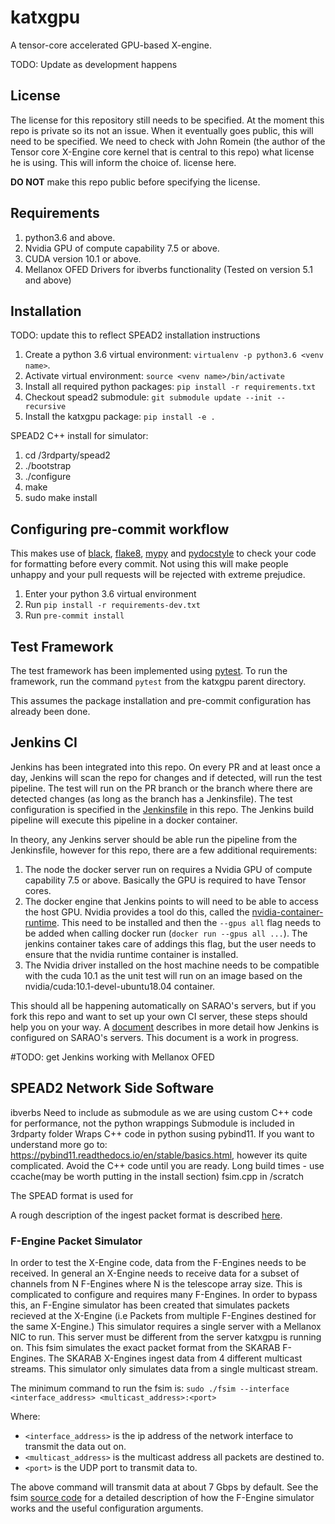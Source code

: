 # katxgpu
A tensor-core accelerated GPU-based X-engine.

TODO: Update as development happens

## License
The license for this repository still needs to be specified. At the moment this repo is private so its not an issue.
When it eventually goes public, this will need to be specified. We need to check with John Romein (the author of the 
Tensor core X-Engine core kernel that is central to this repo) what license he is using. This will inform the choice of.
license here.

__DO NOT__ make this repo public before specifying the license.

## Requirements
1. python3.6 and above.
2. Nvidia GPU of compute capability 7.5 or above.
3. CUDA version 10.1 or above.
4. Mellanox OFED Drivers for ibverbs functionality (Tested on version 5.1 and above)

## Installation
TODO: update this to reflect SPEAD2 installation instructions
1. Create a python 3.6 virtual environment: `virtualenv -p python3.6 <venv name>`.
2. Activate virtual environment: `source <venv name>/bin/activate`
3. Install all required python packages: `pip install -r requirements.txt`
4. Checkout spead2 submodule: `git submodule update --init --recursive`
5. Install the katxgpu package: `pip install -e .`

SPEAD2 C++ install for simulator:
1. cd /3rdparty/spead2
2. ./bootstrap
3. ./configure
4. make
5. sudo make install

## Configuring pre-commit workflow
This makes use of [black](https://pypi.org/project/black/), [flake8](https://flake8.pycqa.org/en/latest/), [mypy](https://mypy.readthedocs.io/en/stable/index.html) and [pydocstyle](http://www.pydocstyle.org/en/5.0.2/index.html) to check your code for formatting before every commit. Not using this will make people unhappy and your pull requests will be rejected with extreme prejudice.

1. Enter your python 3.6 virtual environment
2. Run `pip install -r requirements-dev.txt`
3. Run `pre-commit install`

## Test Framework

The test framework has been implemented using [pytest](https://docs.pytest.org).
To run the framework, run the command `pytest` from the katxgpu parent directory.

This assumes the package installation and pre-commit configuration has already been done.

## Jenkins CI

Jenkins has been integrated into this repo. On every PR and at least once a day, Jenkins will scan the repo for changes
and if detected, will run the test pipeline. The test will run on the PR branch or the branch where there are detected 
changes (as long as the branch has a Jenkinsfile). The test configuration is specified in the
[Jenkinsfile](./Jenkinsfile) in this repo. The Jenkins build pipeline will execute this pipeline in a docker container.

In theory, any Jenkins server should be able run the pipeline from the Jenkinsfile, however for this repo, there are a 
few additional requirements:
1. The node the docker server run on requires a Nvidia GPU of compute capability 7.5 or above. Basically the GPU is
required to have Tensor cores.
2. The docker engine that Jenkins points to will need to be able to access the host GPU. Nvidia provides a tool
do this, called the [nvidia-container-runtime](https://github.com/NVIDIA/nvidia-container-runtime). This need to be
installed and then the `--gpus all` flag needs to be added when calling docker run (`docker run --gpus all ...`). The 
jenkins container takes care of addings this flag, but the user needs to ensure that the nvidia runtime container is 
installed.
3. The Nvidia driver installed on the host machine needs to be compatible with the cuda 10.1 as the unit test will run
on an image based on the nvidia/cuda:10.1-devel-ubuntu18.04 container.

This should all be happening automatically on SARAO's servers, but if you fork this repo and want to set up your own CI
server, these steps should help you on your way. A [document](https://docs.google.com/document/d/1iiZk7aEjsAcewM-wDX3Iz9osiTiyOhr3sYYzcmsv4mM/edit?usp=sharing) describes in more detail how Jenkins is configured on SARAO's servers. This document is a work in progress.

#TODO: get Jenkins working with Mellanox OFED

## SPEAD2 Network Side Software

ibverbs
Need to include as submodule as we are using custom C++ code for performance, not the python wrappings
Submodule is included in 3rdparty folder
Wraps C++ code in python susing pybind11. If you want to understand more go to: https://pybind11.readthedocs.io/en/stable/basics.html, however its quite complicated. Avoid the C++ code until you are ready.
Long build times - use ccache(may be worth putting in the install section)
fsim.cpp in /scratch

The SPEAD format is used for 

A rough description of the ingest packet format is described [here](https://docs.google.com/drawings/d/1lFDS_1yBFeerARnw3YAA0LNin_24F7AWQZTJje5-XPg/edit).

### F-Engine Packet Simulator

In order to test the X-Engine code, data from the F-Engines needs to be received. In general an X-Engine needs to 
receive data for a subset of channels from N F-Engines where N is the telescope array size. This is complicated to 
configure and requires many F-Engines. In order to bypass this, an F-Engine simulator has been created that simulates
packets recieved at the X-Engine (i.e Packets from multiple F-Engines destined for the same X-Engine.) This simulator
requires a single server with a Mellanox NIC to run. This server must be different from the server katxgpu is running 
on. This fsim simulates the exact packet format from the SKARAB F-Engines. The SKARAB X-Engines ingest data from 4 
different multicast streams. This simulator only simulates data from a single multicast stream.

The minimum command to run the fsim is: `sudo ./fsim --interface <interface_address> <multicast_address>:<port>`

Where:
 * `<interface_address>` is the ip address of the network interface to transmit the data out on.
 * `<multicast_address>` is the multicast address all packets are destined to.
 * `<port>` is the UDP port to transmit data to.

The above command will transmit data at about 7 Gbps by default. See the fsim [source code](./scratch/fsim.cpp) for a 
detailed description of how the F-Engine simulator works and the useful configuration arguments.


